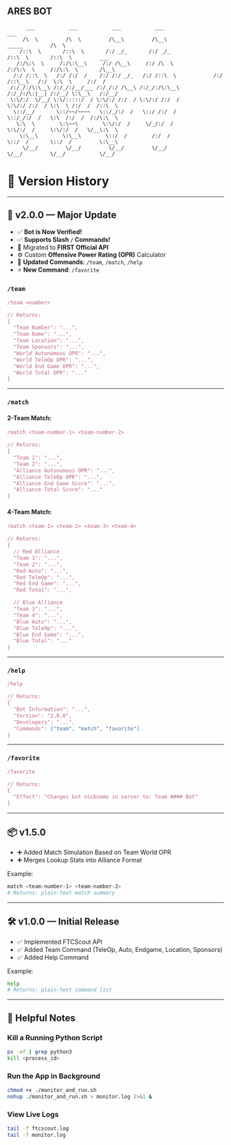 ## **ARES BOT**
```text
      ___           ___           ___           ___                                  ___                   
     /\  \         /\  \         /\__\         /\__\                  _____         /\  \                  
    /::\  \       /::\  \       /:/ _/_       /:/ _/_                /::\  \       /::\  \         ___     
   /:/\:\  \     /:/\:\__\     /:/ /\__\     /:/ /\  \              /:/\:\  \     /:/\:\  \       /\__\    
  /:/ /::\  \   /:/ /:/  /    /:/ /:/ _/_   /:/ /::\  \            /:/ /::\__\   /:/  \:\  \     /:/  /    
 /:/_/:/\:\__\ /:/_/:/__/___ /:/_/:/ /\__\ /:/_/:/\:\__\          /:/_/:/\:|__| /:/__/ \:\__\   /:/__/     
 \:\/:/  \/__/ \:\/:::::/  / \:\/:/ /:/  / \:\/:/ /:/  /          \:\/:/ /:/  / \:\  \ /:/  /  /::\  \     
  \::/__/       \::/~~/~~~~   \::/_/:/  /   \::/ /:/  /            \::/_/:/  /   \:\  /:/  /  /:/\:\  \    
   \:\  \        \:\~~\        \:\/:/  /     \/_/:/  /              \:\/:/  /     \:\/:/  /   \/__\:\  \   
    \:\__\        \:\__\        \::/  /        /:/  /                \::/  /       \::/  /         \:\__\  
     \/__/         \/__/         \/__/         \/__/                  \/__/         \/__/           \/__/  
```

# 🔁 Version History

---

## 🚀 v2.0.0 — Major Update

- ✅ **Bot is Now Verified!**
- ✅ **Supports Slash `/` Commands!**
- 🔁 Migrated to **FIRST Official API**
- ⚙️ Custom **Offensive Power Rating (OPR)** Calculator
- 🧠 **Updated Commands**: `/team`, `/match`, `/help`
- ⭐ **New Command**: `/favorite`

### `/team`

```js
/team <number>

// Returns:
{
  "Team Number": "...",
  "Team Name": "...",
  "Team Location": "...",
  "Team Sponsors": "...",
  "World Autonomous OPR": "...",
  "World TeleOp OPR": "...",
  "World End Game OPR": "...",
  "World Total OPR": "..."
}
```

---

### `/match`

#### 2-Team Match:
```js
/match <team-number-1> <team-number-2>

// Returns:
{
  "Team 1": "...",
  "Team 2": "...",
  "Alliance Autonomous OPR": "...",
  "Alliance TeleOp OPR": "...",
  "Alliance End Game Score": "...",
  "Alliance Total Score": "..."
}
```

#### 4-Team Match:
```js
/match <team-1> <team-2> <team-3> <team-4>

// Returns:
{
  // Red Alliance
  "Team 1": "...",
  "Team 2": "...",
  "Red Auto": "...",
  "Red TeleOp": "...",
  "Red End Game": "...",
  "Red Total": "...",

  // Blue Alliance
  "Team 3": "...",
  "Team 4": "...",
  "Blue Auto": "...",
  "Blue TeleOp": "...",
  "Blue End Game": "...",
  "Blue Total": "..."
}
```

---

### `/help`

```js
/help

// Returns:
{
  "Bot Information": "...",
  "Version": "2.0.0",
  "Developers": "...",
  "Commands": ["team", "match", "favorite"]
}
```

---

### `/favorite`

```js
/favorite

// Returns:
{
  "Effect": "Changes bot nickname in server to: Team #### Bot"
}
```

---

## 📦 v1.5.0

- ➕ Added Match Simulation Based on Team World OPR
- ➕ Merges Lookup Stats into Alliance Format

Example:
```bash
match <team-number-1> <team-number-2>
# Returns: plain-text match summary
```

---

## 🛠 v1.0.0 — Initial Release

- ✅ Implemented FTCScout API
- ✅ Added Team Command (TeleOp, Auto, Endgame, Location, Sponsors)
- ✅ Added Help Command

Example:
```bash
help
# Returns: plain-text command list
```

---

## 🧠 Helpful Notes

### Kill a Running Python Script
```bash
ps -ef | grep python3
kill <process_id>
```

### Run the App in Background
```bash
chmod +x ./monitor_and_run.sh
nohup ./monitor_and_run.sh > monitor.log 2>&1 &
```

### View Live Logs
```bash
tail -f ftcscout.log
tail -f monitor.log
```